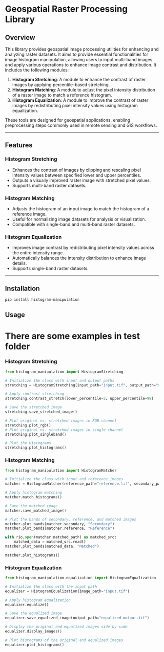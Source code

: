# Geospatial Raster Processing Library

## Overview

This library provides geospatial image processing utilities for enhancing and analyzing raster datasets. It aims to provide essential functionalities for image histogram manipulation, allowing users to input multi-band images and apply various operations to enhance image contrast and distribution. It includes the following modules:

1. **Histogram Stretching**: A module to enhance the contrast of raster images by applying percentile-based stretching.
2. **Histogram Matching**: A module to adjust the pixel intensity distribution of a raster image to match a reference histogram.
3. **Histogram Equalization**: A module to improve the contrast of raster images by redistributing pixel intensity values using histogram equalization.

These tools are designed for geospatial applications, enabling preprocessing steps commonly used in remote sensing and GIS workflows.

---

## Features

### Histogram Stretching
- Enhances the contrast of images by clipping and rescaling pixel intensity values between specified lower and upper percentiles.
- Outputs a visually improved raster image with stretched pixel values.
- Supports multi-band raster datasets.

### Histogram Matching
- Adjusts the histogram of an input image to match the histogram of a reference image.
- Useful for normalizing image datasets for analysis or visualization.
- Compatible with single-band and multi-band raster datasets.

### Histogram Equalization
- Improves image contrast by redistributing pixel intensity values across the entire intensity range.
- Automatically balances the intensity distribution to enhance image details.
- Supports single-band raster datasets.

---

## Installation

```bash
pip install histogram-manipulation
```


## Usage
# There are some examples in test folder 
### Histogram Stretching 

```python
from histogram_manipulation import HistogramStretching

# Initialize the class with input and output paths
stretching = HistogramStretching(input_path="input.tif", output_path="stretched_output.tif")

# Apply contrast stretching
stretching.contrast_stretch(lower_percentile=2, upper_percentile=98)

# Save the stretched image
stretching.save_stretched_image()

# Plot original vs. stretched images in RGB channel 
stretching.plot_rgb()
# Plot original vs. stretched images in single channel
stretching.plot_singleband()

# Plot the Histograms
stretching.plot_histograms()
```

### Histogram Matching

```python
from histogram_manipulation import HistogramMatcher

# Initialize the class with input and reference images
matcher = HistogramMatcher(reference_path="reference.tif", secondary_path="second.tif")

# Apply histogram matching
matcher.match_histograms()

# Save the matched image
matcher.save_matched_image()

# Plot the bands of secondary, reference, and matched images
matcher.plot_bands(matcher.secondary, "Secondary")
matcher.plot_bands(matcher.reference, "Reference")

with rio.open(matcher.matched_path) as matched_src:
    matched_data = matched_src.read()
matcher.plot_bands(matched_data, "Matched")

matcher.plot_histograms()
```

### Histogram Equalization

```python
from histogram_manipulation.equalization import HistogramEqualization

# Initialize the class with the input path
equalizer = HistogramEqualization(image_path="input.tif")

# Apply histogram equalization
equalizer.equalize()

# Save the equalized image
equalizer.save_equalized_image(output_path="equalized_output.tif")

# Display the original and equalized images side by side
equalizer.display_images()

# Plot histograms of the original and equalized images
equalizer.plot_histograms()
```
